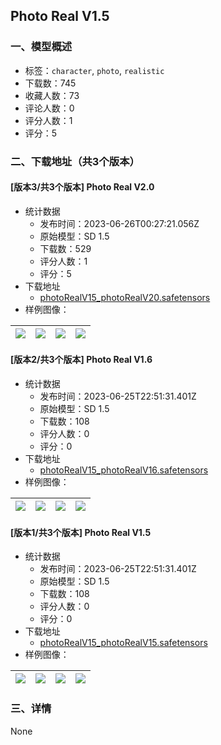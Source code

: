 ## Photo Real V1.5
### 一、模型概述

- 标签：`character`, `photo`, `realistic`
- 下载数：745
- 收藏人数：73
- 评论人数：0
- 评分人数：1
- 评分：5

### 二、下载地址（共3个版本）

#### [版本3/共3个版本] Photo Real V2.0

- 统计数据
  - 发布时间：2023-06-26T00:27:21.056Z
  - 原始模型：SD 1.5
  - 下载数：529
  - 评分人数：1
  - 评分：5
- 下载地址
  - [photoRealV15_photoRealV20.safetensors](https://civitai.com/api/download/models/104115)
- 样例图像：

| <img src="https://image.civitai.com/xG1nkqKTMzGDvpLrqFT7WA/c0b00169-80f3-4ec0-9819-1f65a0d0d409/width=450/1290349.jpeg" /> | <img src="https://image.civitai.com/xG1nkqKTMzGDvpLrqFT7WA/83911dda-2276-499d-a281-8106fc917f73/width=450/1290337.jpeg" /> | <img src="https://image.civitai.com/xG1nkqKTMzGDvpLrqFT7WA/aa4ca926-e33d-4a69-a6ab-a61bb769a1c9/width=450/1290393.jpeg" /> | <img src="https://image.civitai.com/xG1nkqKTMzGDvpLrqFT7WA/5538470f-5953-4af0-85a7-37a5dbc3cdfa/width=450/1290416.jpeg" /> |
| ---- | ---- | ---- | ---- |

#### [版本2/共3个版本] Photo Real V1.6

- 统计数据
  - 发布时间：2023-06-25T22:51:31.401Z
  - 原始模型：SD 1.5
  - 下载数：108
  - 评分人数：0
  - 评分：0
- 下载地址
  - [photoRealV15_photoRealV16.safetensors](https://civitai.com/api/download/models/104097)
- 样例图像：

| <img src="https://image.civitai.com/xG1nkqKTMzGDvpLrqFT7WA/08ef1ba2-100e-42ea-9ca4-cde2539593c4/width=450/1289642.jpeg" /> | <img src="https://image.civitai.com/xG1nkqKTMzGDvpLrqFT7WA/3cf13584-3edc-4797-9779-b65a9fb7bf86/width=450/1289730.jpeg" /> | <img src="https://image.civitai.com/xG1nkqKTMzGDvpLrqFT7WA/243a04ca-6f65-484c-b55c-10bcbe68ac32/width=450/1289739.jpeg" /> | <img src="https://image.civitai.com/xG1nkqKTMzGDvpLrqFT7WA/09e85f67-ad74-4887-9140-c61d2756ed3e/width=450/1289774.jpeg" /> |
| ---- | ---- | ---- | ---- |

#### [版本1/共3个版本] Photo Real V1.5

- 统计数据
  - 发布时间：2023-06-25T22:51:31.401Z
  - 原始模型：SD 1.5
  - 下载数：108
  - 评分人数：0
  - 评分：0
- 下载地址
  - [photoRealV15_photoRealV15.safetensors](https://civitai.com/api/download/models/104071)
- 样例图像：

| <img src="https://image.civitai.com/xG1nkqKTMzGDvpLrqFT7WA/b4c40aaa-4b13-46a6-ab2d-fe38959fde13/width=450/1288967.jpeg" /> | <img src="https://image.civitai.com/xG1nkqKTMzGDvpLrqFT7WA/ac479b21-6cdb-462e-91dc-9aa297cf062e/width=450/1289026.jpeg" /> | <img src="https://image.civitai.com/xG1nkqKTMzGDvpLrqFT7WA/0f5adac1-05cc-47fd-a4ca-5eac6c62d661/width=450/1289127.jpeg" /> | <img src="https://image.civitai.com/xG1nkqKTMzGDvpLrqFT7WA/842a2c52-1f9e-4f85-8145-675eb8fed322/width=450/1289145.jpeg" /> |
| ---- | ---- | ---- | ---- |


### 三、详情
None
